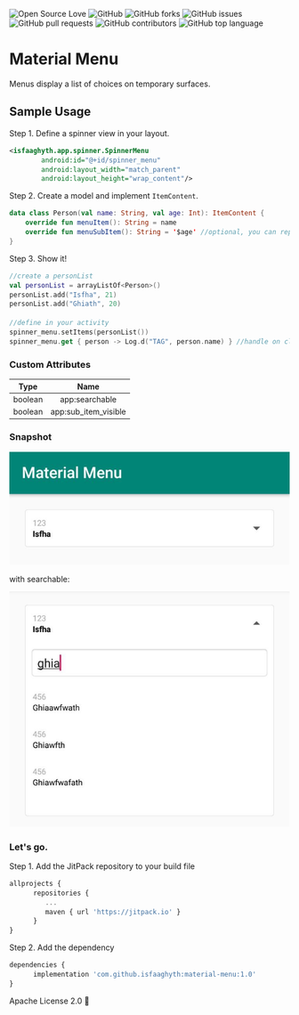 ![Open Source Love](https://img.shields.io/badge/Open%20Source-%E2%9D%A4-red.svg)
![GitHub](https://img.shields.io/github/license/isfaaghyth/material-menu.svg)
![GitHub forks](https://img.shields.io/github/forks/isfaaghyth/material-menu.svg)
![GitHub issues](https://img.shields.io/github/issues/isfaaghyth/material-menu.svg)
![GitHub pull requests](https://img.shields.io/github/issues-pr/isfaaghyth/material-menu.svg)
![GitHub contributors](https://img.shields.io/github/contributors/isfaaghyth/material-menu.svg)
![GitHub top language](https://img.shields.io/github/languages/top/isfaaghyth/material-menu.svg)

# Material Menu
Menus display a list of choices on temporary surfaces.



## Sample Usage

Step 1. Define a spinner view in your layout.
```xml
<isfaaghyth.app.spinner.SpinnerMenu
        android:id="@+id/spinner_menu"
        android:layout_width="match_parent"
        android:layout_height="wrap_content"/>
```

Step 2. Create a model and implement `ItemContent`.
```kotlin
data class Person(val name: String, val age: Int): ItemContent {
    override fun menuItem(): String = name
    override fun menuSubItem(): String = '$age' //optional, you can replace with empty like ''.
}
```

Step 3. Show it!
```kotlin
//create a personList
val personList = arrayListOf<Person>()
personList.add("Isfha", 21)
personList.add("Ghiath", 20)

//define in your activity
spinner_menu.setItems(personList())
spinner_menu.get { person -> Log.d("TAG", person.name) } //handle on click.
```

### Custom Attributes

| Type |         Name        |
|:---------:|:---------------------:|
|     boolean     | app:searchable                   |
|     boolean     | app:sub_item_visible                   |

### Snapshot

![Default](https://raw.githubusercontent.com/isfaaghyth/material-menu/master/1.jpg)

with searchable:

![Default](https://raw.githubusercontent.com/isfaaghyth/material-menu/master/2.jpg)

### Let's go.

Step 1. Add the JitPack repository to your build file

```javascript
allprojects {
      repositories {
         ...
         maven { url 'https://jitpack.io' }
      }
}
```

Step 2. Add the dependency

```javascript
dependencies {
      implementation 'com.github.isfaaghyth:material-menu:1.0'
}
```


Apache License 2.0 🤘
